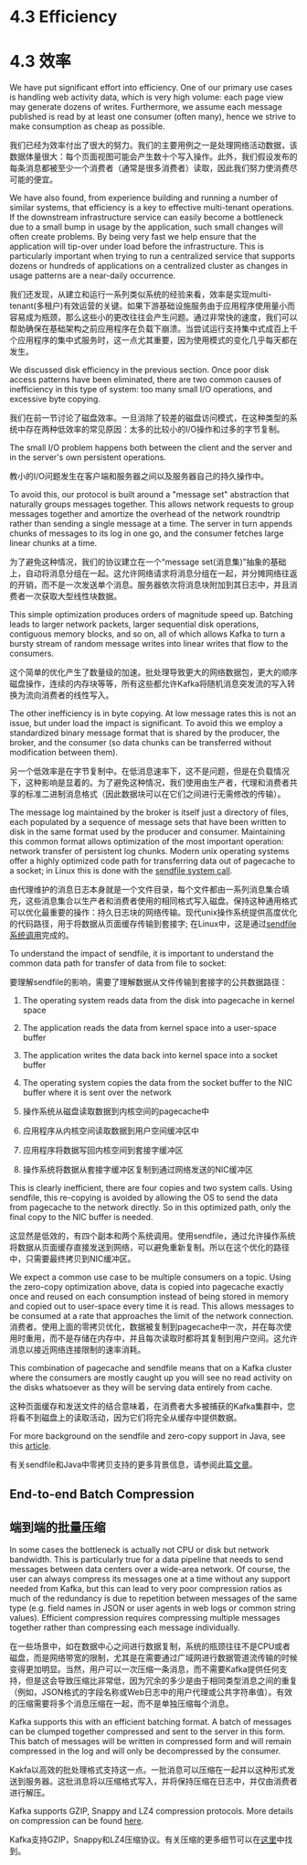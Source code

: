 # 4.3 Efficiency

# 4.3 效率

We have put significant effort into efficiency. One of our primary use cases is handling web activity data, which is very high volume: each page view may generate dozens of writes. Furthermore, we assume each message published is read by at least one consumer (often many), hence we strive to make consumption as cheap as possible.

我们已经为效率付出了很大的努力。我们的主要用例之一是处理网络活动数据，该数据体量很大：每个页面视图可能会产生数十个写入操作。此外，我们假设发布的每条消息都被至少一个消费者（通常是很多消费者）读取，因此我们努力使消费尽可能的便宜。

We have also found, from experience building and running a number of similar systems, that efficiency is a key to effective multi-tenant operations. If the downstream infrastructure service can easily become a bottleneck due to a small bump in usage by the application, such small changes will often create problems. By being very fast we help ensure that the application will tip-over under load before the infrastructure. This is particularly important when trying to run a centralized service that supports dozens or hundreds of applications on a centralized cluster as changes in usage patterns are a near-daily occurrence.

我们还发现，从建立和运行一系列类似系统的经验来看，效率是实现multi-tenant(多租户)有效运营的关键。如果下游基础设施服务由于应用程序使用量小而容易成为瓶颈，那么这些小的更改往往会产生问题。通过非常快的速度，我们可以帮助确保在基础架构之前应用程序在负载下崩溃。当尝试运行支持集中式成百上千个应用程序的集中式服务时，这一点尤其重要，因为使用模式的变化几乎每天都在发生。

We discussed disk efficiency in the previous section. Once poor disk access patterns have been eliminated, there are two common causes of inefficiency in this type of system: too many small I/O operations, and excessive byte copying.

我们在前一节讨论了磁盘效率。一旦消除了较差的磁盘访问模式，在这种类型的系统中存在两种低效率的常见原因：太多的比较小的I/O操作和过多的字节复制。

The small I/O problem happens both between the client and the server and in the server's own persistent operations.

教小的I/O问题发生在客户端和服务器之间以及服务器自己的持久操作中。

To avoid this, our protocol is built around a "message set" abstraction that naturally groups messages together. This allows network requests to group messages together and amortize the overhead of the network roundtrip rather than sending a single message at a time. The server in turn appends chunks of messages to its log in one go, and the consumer fetches large linear chunks at a time.

为了避免这种情况，我们的协议建立在一个“message set(消息集)”抽象的基础上，自动将消息分组在一起。这允许网络请求将消息分组在一起，并分摊网络往返的开销，而不是一次发送单个消息。服务器依次将消息块附加到其日志中，并且消费者一次获取大型线性块数据。

This simple optimization produces orders of magnitude speed up. Batching leads to larger network packets, larger sequential disk operations, contiguous memory blocks, and so on, all of which allows Kafka to turn a bursty stream of random message writes into linear writes that flow to the consumers.

这个简单的优化产生了数量级的加速。批处理导致更大的网络数据包，更大的顺序磁盘操作，连续的内存块等等，所有这些都允许Kafka将随机消息突发流的写入转换为流向消费者的线性写入。

The other inefficiency is in byte copying. At low message rates this is not an issue, but under load the impact is significant. To avoid this we employ a standardized binary message format that is shared by the producer, the broker, and the consumer (so data chunks can be transferred without modification between them).

另一个低效率是在字节复制中。在低消息速率下，这不是问题，但是在负载情况下，这种影响是显着的。为了避免这种情况，我们使用由生产者，代理和消费者共享的标准二进制消息格式（因此数据块可以在它们之间进行无需修改的传输）。

The message log maintained by the broker is itself just a directory of files, each populated by a sequence of message sets that have been written to disk in the same format used by the producer and consumer. Maintaining this common format allows optimization of the most important operation: network transfer of persistent log chunks. Modern unix operating systems offer a highly optimized code path for transferring data out of pagecache to a socket; in Linux this is done with the [sendfile system call](http://man7.org/linux/man-pages/man2/sendfile.2.html).

由代理维护的消息日志本身就是一个文件目录，每个文件都由一系列消息集合填充，这些消息集合以生产者和消费者使用的相同格式写入磁盘。保持这种通用格式可以优化最重要的操作：持久日志块的网络传输。现代unix操作系统提供高度优化的代码路径，用于将数据从页面缓存传输到套接字; 在Linux中，这是通过[sendfile系统调用](http://man7.org/linux/man-pages/man2/sendfile.2.html)完成的。

To understand the impact of sendfile, it is important to understand the common data path for transfer of data from file to socket:

要理解sendfile的影响，需要了理解数据从文件传输到套接字的公共数据路径：

1. The operating system reads data from the disk into pagecache in kernel space
2. The application reads the data from kernel space into a user-space buffer
3. The application writes the data back into kernel space into a socket buffer
4. The operating system copies the data from the socket buffer to the NIC buffer where it is sent over the network


1. 操作系统从磁盘读取数据到内核空间的pagecache中
2. 应用程序从内核空间读取数据到用户空间缓冲区中
3. 应用程序将数据写回内核空间到套接字缓冲区
4. 操作系统将数据从套接字缓冲区复制到通过网络发送的NIC缓冲区

This is clearly inefficient, there are four copies and two system calls. Using sendfile, this re-copying is avoided by allowing the OS to send the data from pagecache to the network directly. So in this optimized path, only the final copy to the NIC buffer is needed.

这显然是低效的，有四个副本和两个系统调用。使用sendfile，通过允许操作系统将数据从页面缓存直接发送到网络，可以避免重新复制。所以在这个优化的路径中，只需要最终拷贝到NIC缓冲区。

We expect a common use case to be multiple consumers on a topic. Using the zero-copy optimization above, data is copied into pagecache exactly once and reused on each consumption instead of being stored in memory and copied out to user-space every time it is read. This allows messages to be consumed at a rate that approaches the limit of the network connection.
消费者。使用上面的零拷贝优化，数据被复制到pagecache中一次，并在每次使用时重用，而不是存储在内存中，并且每次读取时都将其复制到用户空间。这允许消息以接近网络连接限制的速率消耗。

This combination of pagecache and sendfile means that on a Kafka cluster where the consumers are mostly caught up you will see no read activity on the disks whatsoever as they will be serving data entirely from cache.

这种页面缓存和发送文件的结合意味着，在消费者大多被捕获的Kafka集群中，您将看不到磁盘上的读取活动，因为它们将完全从缓存中提供数据。

For more background on the sendfile and zero-copy support in Java, see this [article](https://www.ibm.com/developerworks/linux/library/j-zerocopy/).

有关sendfile和Java中零拷贝支持的更多背景信息，请参阅此篇[文章](https://www.ibm.com/developerworks/linux/library/j-zerocopy/)。

## End-to-end Batch Compression

## 端到端的批量压缩

In some cases the bottleneck is actually not CPU or disk but network bandwidth. This is particularly true for a data pipeline that needs to send messages between data centers over a wide-area network. Of course, the user can always compress its messages one at a time without any support needed from Kafka, but this can lead to very poor compression ratios as much of the redundancy is due to repetition between messages of the same type (e.g. field names in JSON or user agents in web logs or common string values). Efficient compression requires compressing multiple messages together rather than compressing each message individually.

在一些场景中，如在数据中心之间进行数据复制，系统的瓶颈往往不是CPU或者磁盘，而是网络带宽的限制，尤其是在需要通过广域网进行数据管道流传输的时候变得更加明显。当然，用户可以一次压缩一条消息，而不需要Kafka提供任何支持，但是这会导致压缩比非常低，因为冗余的多少是由于相同类型消息之间的重复（例如，JSON格式的字段名称或Web日志中的用户代理或公共字符串值）。有效的压缩需要将多个消息压缩在一起，而不是单独压缩每个消息。

Kafka supports this with an efficient batching format. A batch of messages can be clumped together compressed and sent to the server in this form. This batch of messages will be written in compressed form and will remain compressed in the log and will only be decompressed by the consumer.

Kakfa以高效的批处理格式支持这一点。一批消息可以压缩在一起并以这种形式发送到服务器。这批消息将以压缩格式写入，并将保持压缩在日志中，并仅由消费者进行解压。

Kafka supports GZIP, Snappy and LZ4 compression protocols. More details on compression can be found [here](https://cwiki.apache.org/confluence/display/KAFKA/Compression).

Kafka支持GZIP，Snappy和LZ4压缩协议。有关压缩的更多细节可以在[这里](https://cwiki.apache.org/confluence/display/KAFKA/Compression)中找到。